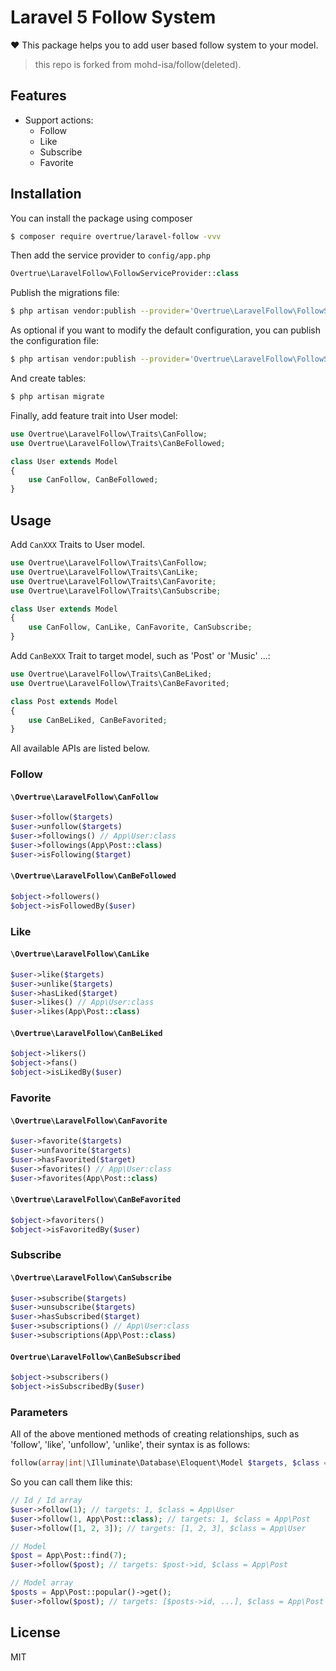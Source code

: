 # Laravel 5 Follow System

:heart: This package helps you to add user based follow system to your model.

> this repo is forked from mohd-isa/follow(deleted).

## Features

- Support actions:
    - Follow
    - Like
    - Subscribe
    - Favorite

## Installation

You can install the package using composer

```sh
$ composer require overtrue/laravel-follow -vvv
```

Then add the service provider to `config/app.php`

```php
Overtrue\LaravelFollow\FollowServiceProvider::class
```

Publish the migrations file:

```sh
$ php artisan vendor:publish --provider='Overtrue\LaravelFollow\FollowServiceProvider' --tag="migrations"
```

As optional if you want to modify the default configuration, you can publish the configuration file:
 
```sh
$ php artisan vendor:publish --provider='Overtrue\LaravelFollow\FollowServiceProvider' --tag="config"
```

And create tables:

```php
$ php artisan migrate
```

Finally, add feature trait into User model:

```php
use Overtrue\LaravelFollow\Traits\CanFollow;
use Overtrue\LaravelFollow\Traits\CanBeFollowed;

class User extends Model
{
    use CanFollow, CanBeFollowed;
}
```

## Usage

Add `CanXXX` Traits to User model.

```php
use Overtrue\LaravelFollow\Traits\CanFollow;
use Overtrue\LaravelFollow\Traits\CanLike;
use Overtrue\LaravelFollow\Traits\CanFavorite;
use Overtrue\LaravelFollow\Traits\CanSubscribe;

class User extends Model
{
    use CanFollow, CanLike, CanFavorite, CanSubscribe;
}
```

Add `CanBeXXX` Trait to target model, such as 'Post' or 'Music' ...:

```php
use Overtrue\LaravelFollow\Traits\CanBeLiked;
use Overtrue\LaravelFollow\Traits\CanBeFavorited;

class Post extends Model
{
    use CanBeLiked, CanBeFavorited;
}
```

All available APIs are listed below.

### Follow

#### `\Overtrue\LaravelFollow\CanFollow`

```php
$user->follow($targets)
$user->unfollow($targets)
$user->followings() // App\User:class
$user->followings(App\Post::class)
$user->isFollowing($target)
```

#### `\Overtrue\LaravelFollow\CanBeFollowed`

```php
$object->followers()
$object->isFollowedBy($user)
```

### Like

#### `\Overtrue\LaravelFollow\CanLike`

```php
$user->like($targets)
$user->unlike($targets)
$user->hasLiked($target)
$user->likes() // App\User:class
$user->likes(App\Post::class) 
```

#### `\Overtrue\LaravelFollow\CanBeLiked`

```php
$object->likers()
$object->fans() 
$object->isLikedBy($user)
```

### Favorite

#### `\Overtrue\LaravelFollow\CanFavorite`

```php
$user->favorite($targets)
$user->unfavorite($targets)
$user->hasFavorited($target)
$user->favorites() // App\User:class
$user->favorites(App\Post::class)
```

#### `\Overtrue\LaravelFollow\CanBeFavorited`

```php
$object->favoriters()
$object->isFavoritedBy($user)
```

### Subscribe

#### `\Overtrue\LaravelFollow\CanSubscribe`

```php
$user->subscribe($targets)
$user->unsubscribe($targets)
$user->hasSubscribed($target)
$user->subscriptions() // App\User:class
$user->subscriptions(App\Post::class)
```

#### `Overtrue\LaravelFollow\CanBeSubscribed`

```php
$object->subscribers()
$object->isSubscribedBy($user)
```

### Parameters

All of the above mentioned methods of creating relationships, such as 'follow', 'like', 'unfollow', 'unlike', their syntax is as follows:

```php
follow(array|int|\Illuminate\Database\Eloquent\Model $targets, $class = __CLASS__)
```

So you can call them like this:

```php
// Id / Id array
$user->follow(1); // targets: 1, $class = App\User
$user->follow(1, App\Post::class); // targets: 1, $class = App\Post
$user->follow([1, 2, 3]); // targets: [1, 2, 3], $class = App\User

// Model
$post = App\Post::find(7);
$user->follow($post); // targets: $post->id, $class = App\Post

// Model array
$posts = App\Post::popular()->get();
$user->follow($post); // targets: [$posts->id, ...], $class = App\Post
```

## License

MIT

